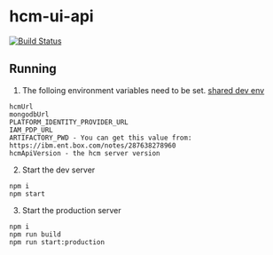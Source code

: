 # hcm-ui-api
[![Build Status](https://travis.ibm.com/IBMPrivateCloud/hcm-ui-api.svg?token=FQtRyxd2oucrshZSEEqZ&branch=master)](https://travis.ibm.com/IBMPrivateCloud/hcm-ui-api)

## Running
1. The folloing environment variables need to be set. [shared dev env](https://ibm.ent.box.com/notes/291748731101)
```
hcmUrl
mongodbUrl
PLATFORM_IDENTITY_PROVIDER_URL
IAM_PDP_URL
ARTIFACTORY_PWD - You can get this value from: https://ibm.ent.box.com/notes/287638278960
hcmApiVersion - the hcm server version
```
2. Start the dev server
```
npm i
npm start
```
3. Start the production server
```
npm i
npm run build
npm run start:production
```
